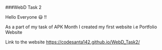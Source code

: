 ###WebD Task 2

Hello Everyone :smiley: !!

As a part of my task of APK Month I created my first website i.e Portfolio Website

Link to the website https://codesanta142.github.io/WebD_Task2/
